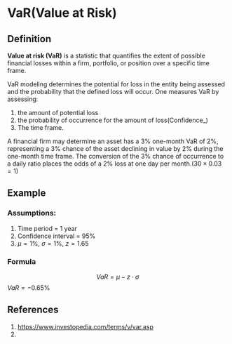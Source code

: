 # VaR(Value at Risk)
## Definition

**Value at risk (VaR)** is a statistic that quantifies the extent of possible financial losses within a firm, portfolio, or position over a specific time frame.

VaR modeling determines the potential for loss in the entity being assessed and the probability that the defined loss will occur. One measures VaR by assessing:
1. the amount of potential loss
2. the probability of occurrence for the amount of loss(Confidence_)
3. The time frame.

A financial firm may determine an asset has a 3% one-month VaR of 2%, representing a 3% chance of the asset declining in value by 2% during the one-month time frame. The conversion of the 3% chance of occurrence to a daily ratio places the odds of a 2% loss at one day per month.($30\times 0.03 = 1$)
## Example

### Assumptions:
1. Time period = 1 year
2. Confidence interval = 95%
3. $\mu = 1$%, $\sigma = 1$%, $z = 1.65$

### Formula

$$VaR = \mu - z \cdot \sigma$$
$VaR = -0.65$%





## References

1. https://www.investopedia.com/terms/v/var.asp
2. 